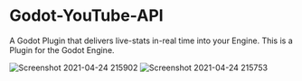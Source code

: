 # Godot-YouTube-API
A Godot Plugin that delivers live-stats in-real time into your Engine.
This is a Plugin for the Godot Engine.

![Screenshot 2021-04-24 215902](https://user-images.githubusercontent.com/73933309/115971702-3a58e780-a54a-11eb-9469-57da9cb23bdc.png)
![Screenshot 2021-04-24 215753](https://user-images.githubusercontent.com/73933309/115971703-3b8a1480-a54a-11eb-9edd-5dc2bc163736.png)

